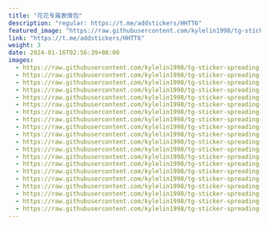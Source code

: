 ```yaml
---
title: "花花专属表情包"
description: "regular: https://t.me/addstickers/HHTT6"
featured_image: "https://raw.githubusercontent.com/kylelin1998/tg-sticker-spreading-worldwide-images/main/img/57166ea5-6d6b-4ff2-b59c-6a8d709205cd.jpg"
link: "https://t.me/addstickers/HHTT6"
weight: 3
date: 2024-01-16T02:56:39+08:00
images:
  - https://raw.githubusercontent.com/kylelin1998/tg-sticker-spreading-worldwide-images/main/img/57166ea5-6d6b-4ff2-b59c-6a8d709205cd.jpg
  - https://raw.githubusercontent.com/kylelin1998/tg-sticker-spreading-worldwide-images/main/img/3964e679-2344-4886-9577-c3427c1821a6.jpg
  - https://raw.githubusercontent.com/kylelin1998/tg-sticker-spreading-worldwide-images/main/img/fedac399-5e3d-4ad7-8688-731866458eac.jpg
  - https://raw.githubusercontent.com/kylelin1998/tg-sticker-spreading-worldwide-images/main/img/d9308b8c-d994-4cf5-9ed2-f6e921fe5d8c.jpg
  - https://raw.githubusercontent.com/kylelin1998/tg-sticker-spreading-worldwide-images/main/img/ccdf4906-e387-40fc-85aa-2c00dc961117.jpg
  - https://raw.githubusercontent.com/kylelin1998/tg-sticker-spreading-worldwide-images/main/img/270e09f0-18ac-42fc-b1bb-fa6bae9ad9d9.jpg
  - https://raw.githubusercontent.com/kylelin1998/tg-sticker-spreading-worldwide-images/main/img/907336a6-c2a4-4d44-8c21-417f79b52d7c.jpg
  - https://raw.githubusercontent.com/kylelin1998/tg-sticker-spreading-worldwide-images/main/img/a2a802f2-a9ba-4533-8c9f-8ba3b561bbb9.jpg
  - https://raw.githubusercontent.com/kylelin1998/tg-sticker-spreading-worldwide-images/main/img/947bf1b1-4a98-4bf7-b864-3079ca10a5d7.jpg
  - https://raw.githubusercontent.com/kylelin1998/tg-sticker-spreading-worldwide-images/main/img/c47a5469-a00e-4974-980d-39216766df08.jpg
  - https://raw.githubusercontent.com/kylelin1998/tg-sticker-spreading-worldwide-images/main/img/7f9884b0-0668-401c-b30c-14970d076722.jpg
  - https://raw.githubusercontent.com/kylelin1998/tg-sticker-spreading-worldwide-images/main/img/f8aa8310-3a5c-4f54-bcb0-d89673d60ea0.jpg
  - https://raw.githubusercontent.com/kylelin1998/tg-sticker-spreading-worldwide-images/main/img/c48d7899-980e-42e1-9245-bee1383858e0.jpg
  - https://raw.githubusercontent.com/kylelin1998/tg-sticker-spreading-worldwide-images/main/img/7426530d-d10d-43d4-b4b8-537601e2e572.jpg
  - https://raw.githubusercontent.com/kylelin1998/tg-sticker-spreading-worldwide-images/main/img/a606e857-ddee-4bef-95a8-23e5dc25e1e7.jpg
  - https://raw.githubusercontent.com/kylelin1998/tg-sticker-spreading-worldwide-images/main/img/54404f6f-dd59-41b8-9969-0c455de13d6f.jpg
  - https://raw.githubusercontent.com/kylelin1998/tg-sticker-spreading-worldwide-images/main/img/d4fcf69d-afa0-4154-9f4a-011f94b0d08b.jpg
  - https://raw.githubusercontent.com/kylelin1998/tg-sticker-spreading-worldwide-images/main/img/9c4d6a50-e5a3-4bb5-a9e3-d0d966026ace.jpg
  - https://raw.githubusercontent.com/kylelin1998/tg-sticker-spreading-worldwide-images/main/img/df472a32-d4f7-40be-abca-a78041780ccc.jpg
  - https://raw.githubusercontent.com/kylelin1998/tg-sticker-spreading-worldwide-images/main/img/c7d3d75b-c635-4b2c-a762-0fc84144af77.jpg
---
```

